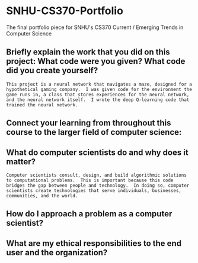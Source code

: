 # SNHU-CS370-Portfolio
The final portfolio piece for SNHU's CS370 Current / Emerging Trends in Computer Science

## Briefly explain the work that you did on this project: What code were you given? What code did you create yourself?
    This project is a neural network that navigates a maze, designed for a hypothetical gaming company.  I was given code for the environment the game runs in, a class that stores experiences for the neural network, and the neural network itself.  I wrote the deep Q-learning code that trained the neural network.
    
## Connect your learning from throughout this course to the larger field of computer science:
  

## What do computer scientists do and why does it matter?
    Computer scientists consult, design, and build algorithmic solutions to computational problems.  This is important because this code bridges the gap between people and technology.  In doing so, computer scientists create technologies that serve individuals, businesses, communities, and the world.

## How do I approach a problem as a computer scientist?
    

## What are my ethical responsibilities to the end user and the organization?
    
